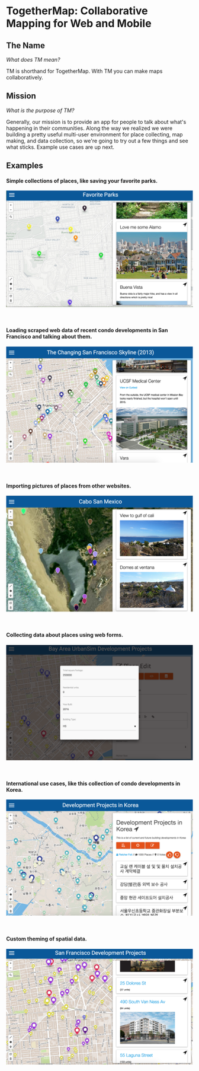 # TogetherMap: Collaborative Mapping for Web and Mobile

## The Name

*What does TM mean?*

TM is shorthand for TogetherMap.  With TM you can make maps collaboratively.

## Mission

*What is the purpose of TM?*

Generally, our mission is to provide an app for people to talk about what's happening in their communities.  Along the way we realized we were building a pretty useful multi-user environment for place collecting, map making, and data collection, so we're going to try out a few things and see what sticks.  Example use cases are up next.

## Examples

#### Simple collections of places, like saving your favorite parks.
![](img/parks.png)

<br>

#### Loading scraped web data of recent condo developments in San Francisco and talking about them.
![](img/devs.png)

<br>

#### Importing pictures of places from other websites.
![](img/pics.png)

<br>

#### Collecting data about places using web forms.
![](img/data.png)

<br>

#### International use cases, like this collection of condo developments in Korea.
![](img/korea.png)

<br>

#### Custom theming of spatial data.
![](img/theming.png)